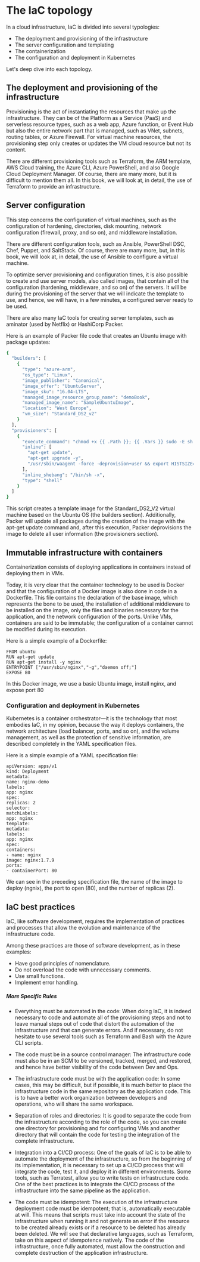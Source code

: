 # The IaC topology

In a cloud infrastructure, IaC is divided into several typologies:

- The deployment and provisioning of the infrastructure
- The server configuration and templating
- The containerization
- The configuration and deployment in Kubernetes

Let's deep dive into each topology.

## The deployment and provisioning of the infrastructure

Provisioning is the act of instantiating the resources that make up the
infrastructure. They can be of the Platform as a Service (PaaS) and serverless
resource types, such as a web app, Azure function, or Event Hub but also the
entire network part that is managed, such as VNet, subnets, routing tables, or
Azure Firewall. For virtual machine resources, the provisioning step only
creates or updates the VM cloud resource but not its content.

There are different provisioning tools such as Terraform, the ARM template, AWS
Cloud training, the Azure CLI, Azure PowerShell, and also Google Cloud
Deployment Manager. Of course, there are many more, but it is difficult to
mention them all. In this book, we will look at, in detail, the use of Terraform
to provide an infrastructure.

## Server configuration

This step concerns the configuration of virtual machines, such as the
configuration of hardening, directories, disk mounting, network configuration
(firewall, proxy, and so on), and middleware installation.

There are different configuration tools, such as Ansible, PowerShell DSC, Chef,
Puppet, and SaltStack. Of course, there are many more, but, in this book, we
will look at, in detail, the use of Ansible to configure a virtual machine.

To optimize server provisioning and configuration times, it is also possible to
create and use server models, also called images, that contain all of the
configuration (hardening, middleware, and so on) of the servers. It will be
during the provisioning of the server that we will indicate the template to use,
and hence, we will have, in a few minutes, a configured server ready to be used.

There are also many IaC tools for creating server templates, such as aminator
(used by Netflix) or HashiCorp Packer.

Here is an example of Packer file code that creates an Ubuntu image with package
updates:

```sh
{
  "builders": [
    {
      "type": "azure-arm",
      "os_type": "Linux",
      "image_publisher": "Canonical",
      "image_offer": "UbuntuServer",
      "image_sku": "16.04-LTS",
      "managed_image_resource_group_name": "demoBook",
      "managed_image_name": "SampleUbuntuImage",
      "location": "West Europe",
      "vm_size": "Standard_DS2_v2"
    }
  ],
  "provisioners": [
    {
      "execute_command": "chmod +x {{ .Path }}; {{ .Vars }} sudo -E sh '{{ .Path }}'",
      "inline": [
        "apt-get update",
        "apt-get upgrade -y",
        "/usr/sbin/waagent -force -deprovision+user && export HISTSIZE=0 && sync"
      ],
      "inline_shebang": "/bin/sh -x",
      "type": "shell"
    }
  ]
}
```

This script creates a template image for the Standard_DS2_V2 virtual machine
based on the Ubuntu OS (the builders section). Additionally, Packer will update
all packages during the creation of the image with the apt-get update command
and, after this execution, Packer deprovisions the image to delete all user
information (the provisioners section).

## Immutable infrastructure with containers

Containerization consists of deploying applications in containers instead of
deploying them in VMs.

Today, it is very clear that the container technology to be used is Docker and
that the configuration of a Docker image is also done in code in a Dockerfile.
This file contains the declaration of the base image, which represents the bone
to be used, the installation of additional middleware to be installed on the
image, only the files and binaries necessary for the application, and the
network configuration of the ports. Unlike VMs, containers are said to be
immutable; the configuration of a container cannot be modified during its
execution.

Here is a simple example of a Dockerfile:

```
FROM ubuntu
RUN apt-get update
RUN apt-get install -y nginx
ENTRYPOINT ["/usr/sbin/nginx","-g","daemon off;"]
EXPOSE 80
```

In this Docker image, we use a basic Ubuntu image, install nginx, and expose
port 80

### Configuration and deployment in Kubernetes

Kubernetes is a container orchestrator—it is the technology that most embodies
IaC, in my opinion, because the way it deploys containers, the network
architecture (load balancer, ports, and so on), and the volume management, as
well as the protection of sensitive information, are described completely in the
YAML specification files.

Here is a simple example of a YAML specification file:

```
apiVersion: apps/v1
kind: Deployment
metadata:
name: nginx-demo
labels:
app: nginx
spec:
replicas: 2
selector:
matchLabels:
app: nginx
template:
metadata:
labels:
app: nginx
spec:
containers:
- name: nginx
image: nginx:1.7.9
ports:
- containerPort: 80
```

We can see in the preceding specification file, the name of the image to deploy
(ngnix), the port to open (80), and the number of replicas (2).

## IaC best practices

IaC, like software development, requires the implementation of practices and
processes that allow the evolution and maintenance of the infrastructure code.

Among these practices are those of software development, as in these examples:

- Have good principles of nomenclature.
- Do not overload the code with unnecessary comments.
- Use small functions.
- Implement error handling.

##### More Specific Rules

- Everything must be automated in the code: When doing IaC, it is indeed
  necessary to code and automate all of the provisioning steps and not to leave
  manual steps out of code that distort the automation of the infrastructure and
  that can generate errors. And if necessary, do not hesitate to use several
  tools such as Terraform and Bash with the Azure CLI scripts.

- The code must be in a source control manager: The infrastructure code must
  also be in an SCM to be versioned, tracked, merged, and restored, and hence
  have better visibility of the code between Dev and Ops.

- The infrastructure code must be with the application code: In some cases, this
  may be difficult, but if possible, it is much better to place the
  infrastructure code in the same repository as the application code. This is to
  have a better work organization between developers and operations, who will
  share the same workspace.

- Separation of roles and directories: It is good to separate the code from the
  infrastructure according to the role of the code, so you can create one
  directory for provisioning and for configuring VMs and another directory that
  will contain the code for testing the integration of the complete
  infrastructure.

- Integration into a CI/CD process: One of the goals of IaC is to be able to
  automate the deployment of the infrastructure, so from the beginning of its
  implementation, it is necessary to set up a CI/CD process that will integrate
  the code, test it, and deploy it in different environments. Some tools, such
  as Terratest, allow you to write tests on infrastructure code. One of the best
  practices is to integrate the CI/CD process of the infrastructure into the
  same pipeline as the application.

- The code must be idempotent: The execution of the infrastructure deployment
  code must be idempotent; that is, automatically executable at will. This means
  that scripts must take into account the state of the infrastructure when
  running it and not generate an error if the resource to be created already
  exists or if a resource to be deleted has already been deleted. We will see
  that declarative languages, such as Terraform, take on this aspect of
  idempotence natively. The code of the infrastructure, once fully automated,
  must allow the construction and complete destruction of the application
  infrastructure.

